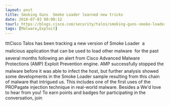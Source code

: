 ```yaml
---
layout: post
title: Smoking Guns  Smoke Loader learned new tricks
date: 2018-07-03 00:00:12
tourl: https://blogs.cisco.com/security/talos/smoking-guns-smoke-loader-learned-new-tricks
tags: [Malware,Exploit]
---
```

tttCisco Talos has been tracking a new version of Smoke Loader  a malicious application that can be used to load other malware  for the past several months following an alert from Cisco Advanced Malware Protections (AMP) Exploit Prevention engine. AMP successfully stopped the malware before it was able to infect the host, but further analysis showed some developments in the Smoke Loader sample resulting from this chain of malware that intrigued us. This includes one of the first uses of the PROPagate injection technique in real-world malware. Besides a We'd love to hear from you! To earn points and badges for participating in the conversation, join 